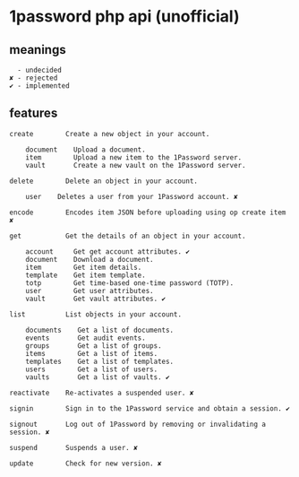 # 1password php api (unofficial)

## meanings

      - undecided
    ✘ - rejected
    ✔ - implemented

## features

    create        Create a new object in your account.
    
        document    Upload a document.
        item        Upload a new item to the 1Password server.
        vault       Create a new vault on the 1Password server.
    
    delete        Delete an object in your account.
    
        user    Deletes a user from your 1Password account. ✘
    
    encode        Encodes item JSON before uploading using op create item ✘
    
    get           Get the details of an object in your account.
    
        account     Get get account attributes. ✔
        document    Download a document.
        item        Get item details.
        template    Get item template.
        totp        Get time-based one-time password (TOTP).
        user        Get user attributes.
        vault       Get vault attributes. ✔
    
    list          List objects in your account.
    
        documents    Get a list of documents.
        events       Get audit events.
        groups       Get a list of groups.
        items        Get a list of items.
        templates    Get a list of templates.
        users        Get a list of users.
        vaults       Get a list of vaults. ✔
    
    reactivate    Re-activates a suspended user. ✘
    
    signin        Sign in to the 1Password service and obtain a session. ✔
    
    signout       Log out of 1Password by removing or invalidating a session. ✘
    
    suspend       Suspends a user. ✘
    
    update        Check for new version. ✘
